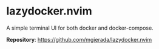 # lazydocker.nvim

A simple terminal UI for both docker and docker-compose.

**Repository**: <https://github.com/mgierada/lazydocker.nvim>

<!-- vim: set ft=markdown: -->
